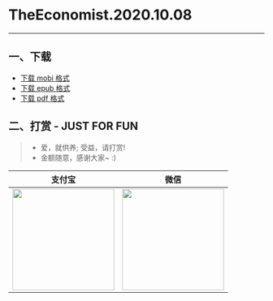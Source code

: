 # TheEconomist.2020.10.08
--------------
## 一、下载
* [下载 mobi 格式](https://raw.githubusercontent.com/hehonghui/the-economist-ebooks/master/01_economist/2020/te_2020.10.08/TheEconomist.2020.10.08.mobi) 
* [下载 epub 格式](https://raw.githubusercontent.com/hehonghui/the-economist-ebooks/master/01_economist/2020/te_2020.10.08/TheEconomist.2020.10.08.epub)
* [下载 pdf 格式](https://raw.githubusercontent.com/hehonghui/the-economist-ebooks/master/01_economist/2020/te_2020.10.08/TheEconomist.2020.10.08.pdf)
    
## 二、打赏 - JUST FOR FUN
> * 爱，就供养; 受益，请打赏!
> * 金额随意，感谢大家~ :)
    
|   支付宝   |   微信    |
|------------|-----------|
|<img src="https://img-blog.csdnimg.cn/20200412132734488.JPG?x-oss-process=image/watermark,type_ZmFuZ3poZW5naGVpdGk,shadow_10,text_aHR0cHM6Ly9ibG9nLmNzZG4ubmV0L2Jib3lmZWl5dQ==,size_16,color_FFFFFF,t_70" width="200"/>| <img src="https://img-blog.csdnimg.cn/20200911174255577.jpg?x-oss-process=image/watermark,type_ZmFuZ3poZW5naGVpdGk,shadow_10,text_aHR0cHM6Ly9ibG9nLmNzZG4ubmV0L2Jib3lmZWl5dQ==,size_16,color_FFFFFF,t_70" width="200"/>  |
